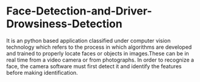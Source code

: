 # Face-Detection-and-Driver-Drowsiness-Detection
It is an python based  application classified under  computer vision technology which refers to the process in which algorithms are developed and trained to properly locate faces or objects  in images.These can be in real time from a video camera or from photographs. In order to recognize a face, the camera software must first detect it and identify the features before making identification.
